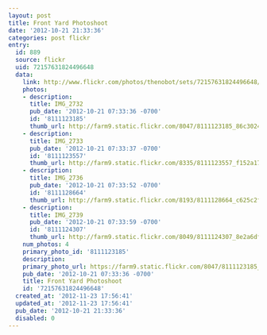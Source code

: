 ```yaml
---
layout: post
title: Front Yard Photoshoot
date: '2012-10-21 21:33:36'
categories: post flickr
entry:
  id: 889
  source: flickr
  uid: 72157631824496648
  data:
    link: http://www.flickr.com/photos/thenobot/sets/72157631824496648/
    photos:
    - description: 
      title: IMG_2732
      pub_date: '2012-10-21 07:33:36 -0700'
      id: '8111123185'
      thumb_url: http://farm9.static.flickr.com/8047/8111123185_86c3024c98_s.jpg
    - description: 
      title: IMG_2733
      pub_date: '2012-10-21 07:33:37 -0700'
      id: '8111123557'
      thumb_url: http://farm9.static.flickr.com/8335/8111123557_f152a1744e_s.jpg
    - description: 
      title: IMG_2736
      pub_date: '2012-10-21 07:33:52 -0700'
      id: '8111128664'
      thumb_url: http://farm9.static.flickr.com/8193/8111128664_c625c2f0d9_s.jpg
    - description: 
      title: IMG_2739
      pub_date: '2012-10-21 07:33:59 -0700'
      id: '8111124307'
      thumb_url: http://farm9.static.flickr.com/8049/8111124307_8e2a6df067_s.jpg
    num_photos: 4
    primary_photo_id: '8111123185'
    description: 
    primary_photo_url: https://farm9.static.flickr.com/8047/8111123185_86c3024c98_m.jpg
    pub_date: '2012-10-21 07:33:36 -0700'
    title: Front Yard Photoshoot
    id: '72157631824496648'
  created_at: '2012-11-23 17:56:41'
  updated_at: '2012-11-23 17:56:41'
  pub_date: '2012-10-21 21:33:36'
  disabled: 0
---
```

